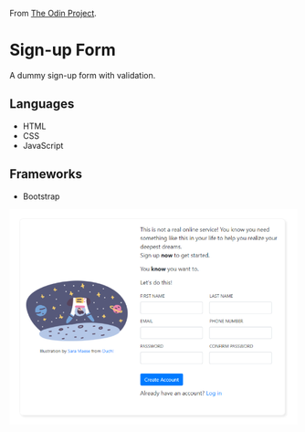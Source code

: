 From [The Odin Project](https://www.theodinproject.com/).

# Sign-up Form
A dummy sign-up form with validation.

## Languages
* HTML
* CSS
* JavaScript

## Frameworks
* Bootstrap

 ![Screenshot](sign-up-form.png)
